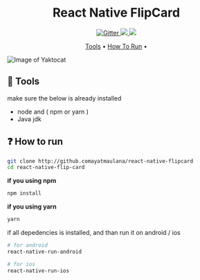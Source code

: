 <h1 align="center">React Native FlipCard</h1>

<p align="center">
  <a href="https://badge.fury.io/js/electron-markdownify">
    <img src="https://badge.fury.io/js/electron-markdownify.svg"
         alt="Gitter">
  </a>
  <a href="https://saythanks.io/to/amitmerchant1990">
      <img src="https://img.shields.io/badge/SayThanks.io-%E2%98%BC-1EAEDB.svg">
  </a>
  <a href="https://www.paypal.me/ayatmaulana">
    <img src="https://img.shields.io/badge/$-donate-ff69b4.svg?maxAge=2592000&amp;style=flat">
  </a>
</p>

<p align="center">
  <a href="#tools">Tools</a> •
  <a href="#how-to-use">How To Run</a> •
</p>

![Image of Yaktocat](https://im3.ezgif.com/tmp/ezgif-3-395ca4fabc.gif)

## :memo: Tools
make sure the below is already installed
- node and ( npm or yarn )
- Java jdk

## :question: How to run

```sh
git clone http://github.comayatmaulana/react-native-flipcard
cd react-native-flip-card
```

**if you using npm**
```zsh
npm install
```

**if you using yarn**
```zsh
yarn
```

if all depedencies is installed, and than run it on android / ios

```sh
# for android
react-native-run-android

# for ios
react-native-run-ios

```

